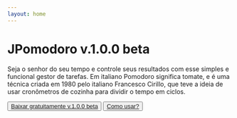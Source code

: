 ```yaml
---
layout: home
---
```


<div class="container text-center">
        <h1 class="display-1">JPomodoro v.1.0.0 beta</h1>
        <p class="lead"> Seja o senhor do seu tempo e controle seus resultados com esse simples e funcional gestor de tarefas.
        Em italiano Pomodoro significa tomate, e é uma técnica criada em 1980 pelo italiano Francesco Cirillo, que teve a ideia de usar cronômetros de cozinha para dividir o tempo em ciclos.</p>
        <button type="button" class="btn btn-primary"><a href="https://github.com/JamersonWalderson/jpomodoro/raw/master/dist/JPomodoro.jar">Baixar gratuitamente v.1.0.0 beta</a></button>
        <button type="button" class="btn btn-secondary"><a href="{% post_url 2019-08-29-como-usar %}">Como usar?</a></button>
</div>